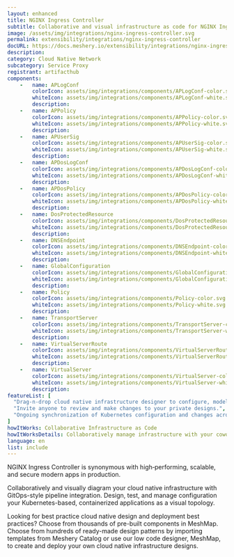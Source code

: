 ```yaml
---
layout: enhanced
title: NGINX Ingress Controller
subtitle: Collaborative and visual infrastructure as code for NGINX Ingress Controller
image: /assets/img/integrations/nginx-ingress-controller.svg
permalink: extensibility/integrations/nginx-ingress-controller
docURL: https://docs.meshery.io/extensibility/integrations/nginx-ingress
description: 
category: Cloud Native Network
subcategory: Service Proxy
registrant: artifacthub
components: 
	-	name: APLogConf
		colorIcon: assets/img/integrations/components/APLogConf-color.svg
		whiteIcon: assets/img/integrations/components/APLogConf-white.svg
		description: 
	-	name: APPolicy
		colorIcon: assets/img/integrations/components/APPolicy-color.svg
		whiteIcon: assets/img/integrations/components/APPolicy-white.svg
		description: 
	-	name: APUserSig
		colorIcon: assets/img/integrations/components/APUserSig-color.svg
		whiteIcon: assets/img/integrations/components/APUserSig-white.svg
		description: 
	-	name: APDosLogConf
		colorIcon: assets/img/integrations/components/APDosLogConf-color.svg
		whiteIcon: assets/img/integrations/components/APDosLogConf-white.svg
		description: 
	-	name: APDosPolicy
		colorIcon: assets/img/integrations/components/APDosPolicy-color.svg
		whiteIcon: assets/img/integrations/components/APDosPolicy-white.svg
		description: 
	-	name: DosProtectedResource
		colorIcon: assets/img/integrations/components/DosProtectedResource-color.svg
		whiteIcon: assets/img/integrations/components/DosProtectedResource-white.svg
		description: 
	-	name: DNSEndpoint
		colorIcon: assets/img/integrations/components/DNSEndpoint-color.svg
		whiteIcon: assets/img/integrations/components/DNSEndpoint-white.svg
		description: 
	-	name: GlobalConfiguration
		colorIcon: assets/img/integrations/components/GlobalConfiguration-color.svg
		whiteIcon: assets/img/integrations/components/GlobalConfiguration-white.svg
		description: 
	-	name: Policy
		colorIcon: assets/img/integrations/components/Policy-color.svg
		whiteIcon: assets/img/integrations/components/Policy-white.svg
		description: 
	-	name: TransportServer
		colorIcon: assets/img/integrations/components/TransportServer-color.svg
		whiteIcon: assets/img/integrations/components/TransportServer-white.svg
		description: 
	-	name: VirtualServerRoute
		colorIcon: assets/img/integrations/components/VirtualServerRoute-color.svg
		whiteIcon: assets/img/integrations/components/VirtualServerRoute-white.svg
		description: 
	-	name: VirtualServer
		colorIcon: assets/img/integrations/components/VirtualServer-color.svg
		whiteIcon: assets/img/integrations/components/VirtualServer-white.svg
		description: 
featureList: [
  "Drag-n-drop cloud native infrastructure designer to configure, model, and deploy your workloads.",
  "Invite anyone to review and make changes to your private designs.",
  "Ongoing synchronization of Kubernetes configuration and changes across any number of clusters."
]
howItWorks: Collaborative Infrastructure as Code
howItWorksDetails: Collaboratively manage infrastructure with your coworkers synchronously sharing the same designs.
language: en
list: include
---
```

<p>
NGINX Ingress Controller is synonymous with high‑performing, scalable, and secure modern apps in production.
</p>
<p>
    Collaboratively and visually diagram your cloud native infrastructure with GitOps-style pipeline integration. Design, test, and manage configuration your Kubernetes-based, containerized applications as a visual topology.
</p>
<p>
    Looking for best practice cloud native design and deployment best practices? Choose from thousands of pre-built components in MeshMap. Choose from hundreds of ready-made design patterns by importing templates from Meshery Catalog or use our low code designer, MeshMap, to create and deploy your own cloud native infrastructure designs.
</p>
